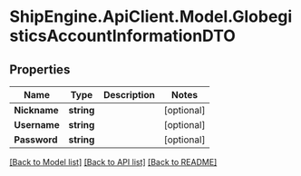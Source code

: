 # ShipEngine.ApiClient.Model.GlobegisticsAccountInformationDTO
## Properties

Name | Type | Description | Notes
------------ | ------------- | ------------- | -------------
**Nickname** | **string** |  | [optional] 
**Username** | **string** |  | [optional] 
**Password** | **string** |  | [optional] 

[[Back to Model list]](../README.md#documentation-for-models) [[Back to API list]](../README.md#documentation-for-api-endpoints) [[Back to README]](../README.md)

